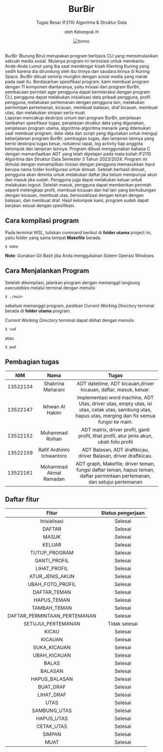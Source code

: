 <div align="center">
    <h1>BurBir</h2>
    <p>Tugas Besar IF2110 Algoritma & Struktur Data</p>
    <p>oleh Kelompok H</p>
    <img src="readme/burbir.png" alt="bnmo" style="max-width:20em;">      </img>
    <br/>
    <br/>
</div>

BurBir (Burung Biru) merupakan program berbasis CLI yang mensimulasikan sebuah media sosial. Mulanya program ini terinisiasi untuk membantu Ande-Ande Lumut yang iba saat mendengar kisah Klenting Kuning yang sedih karena dia dirundung oleh ibu tirinya dan saudara tirinya di Kuning Space. BurBir dibuat semirip mungkin dengan sosial media yang marak pada saat itu. 
Berdasarkan spesifikasi program, kami membuat program dengan 11 komponen diantaranya, yaitu inisiasi dari program BurBir, pembacaan perintah agar pengguna dapat berinteraksi dengan program CLI, pengguna dapat melakukan inisialisasi data pribadi pengguna, profil pengguna, melakukan pertemanan dengan pengguna lain, melakukan permintaan pertemanan, kicauan, membuat balasan, draf kicauan, membuat utas, dan melakukan simpan serta muat.  
Laporan mencakup deskripsi umum dari program BurBir, penjelasan tambahan spesifikasi tugas, penjelasan struktur data yang digunakan, penjelasan program utama, algoritma-algoritma menarik yang ditemukan saat membuat program, data-data dan script yang digunakan untuk menguji keberjalanan program BurBir, pembagian tugas, dan lampiran lainnya yang berisi deskripsi tugas besar, notulensi rapat, log activity tiap anggota kelompok dan lampiran lainnya.
Program dibuat menggunakan bahasa C dengan memanfaatkan ADT yang telah dipelajari pada mata kuliah IF2110 Algoritma dan Struktur Data Semester 3 Tahun 2023/2024. Program ini dimulai dengan menampilkan inisiasi dengan pengguna memasukkan input berupa nama folder konfigurasi untuk dimuat. Setelah berhasil dimuat, pengguna akan diminta untuk melakukan daftar jika belum mempunyai akun dan masuk jika sudah. Pengguna juga dapat melakukan keluar untuk melakukan logout. Setelah masuk, pengguna dapat memberikan perintah seperti melengkapi profil, membuat kicauan dan hal lain yang berhubungan dengan kicauan, membuat utas, bersosialisasi dengan teman dengan balasan, dan membuat draf. Hasil kelompok kami, program sudah dapat berjalan sesuai dengan spesifikasi.

## Cara kompilasi program

Pada terminal WSL, tuliskan command berikut di **folder utama** project ini, yaitu folder yang sama tempat **Makefile** berada.

```shell
$ make
```

**Note**: Gunakan Git Bash jika Anda menggukanan Sistem Operasi Windows

## Cara Menjalankan Program
Setelah dikompilasi, jalankan program dengan memanggil langsung *executables* melalui terminal dengan menulis

```shell
$ ./main
```

sebelum memanggil program, pastikan  *Current Working Directory* terminal berada di **folder utama** program.

 *Current Working Directory* terminal dapat dilihat dengan menulis

 ```shell
 $ cwd
 ```
 atau
 ```shell
 $ pwd
 ```

## Pembagian tugas
| NIM | Nama | Tugas |
| :---: | :---: | :---: |
| 13522134 | Shabrina Maharani | ADT datetime, ADT kicauan,driver kicauan, daftar, masuk, keluar. |
| 13522147 | Ikhwan Al Hakim | Implementasi word machine, ADT Utas, driver utas, empty utas, isi utas, cetak utas, sambung utas, hapus utas, merging dan fix semua fungsi ke main. |
| 13522152 | Muhammad Roihan | ADT matrix, driver profil, ganti profil, lihat profil, atur jenis akun, ubah foto profil |
| 13522159 | Rafif Ardhinto Ichwantoro | ADT Balasan, ADT draftkicau, driver Balasan, driver draftkicau. |
| 13522161 | Mohammad Akmal Ramadan | ADT graph, Makefile, driver teman, fungsi daftar teman, hapus teman, daftar permintaan pertemanan, dan setujui pertemanan |

## Daftar fitur
| Fitur | Status pengerjaan |
| :---: | :---: |
| Inisialisasi | Selesai |
| DAFTAR | Selesai |
| MASUK | Selesai |
| KELUAR | Selesai |
| TUTUP_PROGRAM | Selesai |
| GANTI_PROFIL | Selesai |
| LIHAT_PROFIL | Selesai |
| ATUR_JENIS_AKUN | Selesai |
| UBAH_FOTO_PROFIL | Selesai |
| DAFTAR_TEMAN | Selesai |
| HAPUS_TEMAN | Selesai |
| TAMBAH_TEMAN | Selesai |
| DAFTAR_PERMINTAAN_PERTEMANAN | Selesai |
| SETUJUI_PERTEMANAN | Tidak selesai |
| KICAU | Selesai |
| KICAUAN | Selesai |
| SUKA_KICAUAN | Selesai |
| UBAH_KICAUAN | Selesai |
| BALAS | Selesai |
| BALASAN | Selesai |
| HAPUS_BALASAN | Selesai |
| BUAT_DRAF | Selesai |
| LIHAT_DRAF | Selesai |
| UTAS | Selesai |
| SAMBUNG_UTAS | Selesai |
| HAPUS_UTAS | Selesai |
| CETAK_UTAS | Selesai |
| SIMPAN | Selesai |
| MUAT | Selesai |
